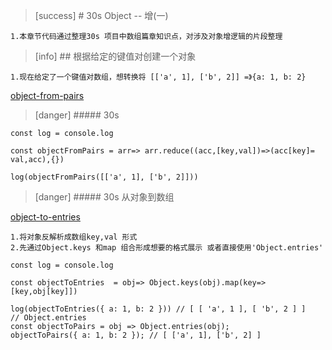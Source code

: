 >[success] # 30s Object -- 增(一)
~~~
1.本章节代码通过整理30s 项目中数组篇章知识点，对涉及对象增逻辑的片段整理
~~~ 
>[info] ## 根据给定的键值对创建一个对象
~~~
1.现在给定了一个键值对数组，想转换将 [['a', 1], ['b', 2]] =》{a: 1, b: 2}
~~~
[object-from-pairs](https://www.30secondsofcode.org/js/s/object-from-pairs)
>[danger] ##### 30s
~~~
const log = console.log

const objectFromPairs = arr=> arr.reduce((acc,[key,val])=>(acc[key]= val,acc),{})

log(objectFromPairs([['a', 1], ['b', 2]]))
~~~
>[danger] ##### 30s 从对象到数组

[object-to-entries](https://www.30secondsofcode.org/js/s/object-to-entries)

~~~
1.将对象反解析成数组key,val 形式
2.先通过Object.keys 和map 组合形成想要的格式展示 或者直接使用'Object.entries'
~~~
~~~
const log = console.log

const objectToEntries  = obj=> Object.keys(obj).map(key=>[key,obj[key]])

log(objectToEntries({ a: 1, b: 2 })) // [ [ 'a', 1 ], [ 'b', 2 ] ]
// Object.entries
const objectToPairs = obj => Object.entries(obj);
objectToPairs({ a: 1, b: 2 }); // [ ['a', 1], ['b', 2] ]
~~~